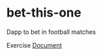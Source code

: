 # bet-this-one
Dapp to bet in football matches

Exercise [Document](https://docs.google.com/document/d/1sVuTWGkhcrX1_HW8qNO3HW0Yjzlzk6DLwPfoFSbfQgg/edit?usp=sharing)
